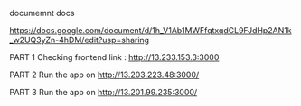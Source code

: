 documemnt docs

https://docs.google.com/document/d/1h_V1Ab1MWFfqtxqdCL9FJdHp2AN1k_w2UQ3yZn-4hDM/edit?usp=sharing

PART 1
Checking frontend link : http://13.233.153.3:3000

PART 2
Run the app on http://13.203.223.48:3000/

PART 3
Run the app on http://13.201.99.235:3000/
